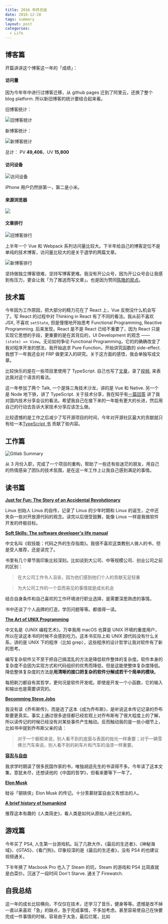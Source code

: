 ```yaml
---
title: 2016 年终总结
date: 2016-12-28
tags: summary
layout: post
categories:
  - Life
---
```

## 博客篇

开篇讲讲这个博客这一年的「成绩」：

#### 访问量

因为今年年中进行过博客迁移，从 github pages 迁到了阿里云，还换了整个 blog platform. 所以新旧博客的统计要结合起来看。

旧博客统计：

![旧博客统计](/images/old_blog.png)

新博客统计：

![新博客统计](/images/new_blog.png)

总计： PV **49,406**，UV **15,800**

#### 访问设备

![访问设备](/images/newblog_devices.png)

iPhone 用户仍然排第一，第二是小米。

#### 来源浏览器

![](/images/newblog_browser.png)

#### 文章排行

![旧博客排行](/images/oldblog_post_trend.png)

上半年一个 Vue 和 Webpack 系列访问量比较大。下半年给自己的博客定位不是单纯的技术博客，访问量比较大的是关于退学的两篇文章。

![新博客排行](/images/newblog_post_trend.png)

坚持做独立博客很难，坚持写博客更难。我没有开公众号，因为开公众号会让我感到有压力，更会让我「为了推送而写文章」。也是因为赞同[陈皓的观点](http://coolshell.cn/articles/17391.html)。

## 技术篇

今年因为工作原因，把大部分的精力花在了 React 上，Vue 反倒没什么机会写了。写 React 的过程中对 Thinking in React 有了不同的看法。我从前不喜欢 JSX, 不喜欢 `setState`, 但是慢慢地开始思考 Functional Programming, Reactive Programming. 后来发现，React 是不是 React 已经不重要了，因为 React 只是实现它思想的手段，更重要的是在其背后的，UI Development 的观念 —— `(state) => View`。无论如何争论 Functional Programming，它的的确确改变了我对程序开发的想法，我开始追求 Pure Function，开始讲究函数的 side-effect. 我想下一年我还会对 FRP 做更深入的研究。关于这方面的感悟，我会单独写成文章。

比较快乐的是在一些项目里使用了 TypeScript. 自己也写了[文章](http://lutaonan.com/is-static-type-in-javascript-a-burden/)，录了[视频](http://www.bilibili.com/video/av6511223/), 来表达我对这个语言的看法。

这一年参加了两个 Talk, 一个是珠三角技术沙龙，讲的是 Vue 和 Native. 另一个是 Node 地下铁，讲了 TypeScript. 关于技术分享，我在知乎有[一篇回答](https://www.zhihu.com/question/52777303/answer/136427221) 讲了我对国内技术分享会议的看法。希望我自己在接下来的一年能有更大的长进，然后用自己的行动去告诉大家技术分享应该怎么做。

比较遗憾的是工作之后减少了写开源项目的时间，今年对开源社区最大的贡献就只有给一本[TypeScript 书](https://github.com/basarat/typescript-book) 贡献了些内容。

## 工作篇

![Gitlab Summary](/images/gitlab.png)

从 3 月份入职，完成了一个项目的重构，帮助了一些还有些迷茫的朋友，用自己的热情感染了团队的技术氛围，是在这一年工作上让我自己感到满足的事情。

## 读书篇

[**Just for Fun: The Story of an Accidental Revolutionary**](https://book.douban.com/subject/25930025/)

Linux 创始人 Linus 的自传，记录了 Linus 的少年时期和 Linux 的诞生，之中还夹杂一些对开放源代码的观念。读完以后很受鼓舞，能像 Linus 一样是我做软件开发的终极目标。

[**Soft Skills: The software developer's life manual**](https://book.douban.com/subject/26835090/)

中文名叫《软技能：代码之外的生存指南》。我很不喜欢这类教别人做人的书，但是受人推荐，还是读完了。

书里有几个章节我印象比较深刻。比如谈到大公司、中等规模公司、创业公司之前的区别：

> 在大公司工作令人沮丧，因为他们感到他们个人的贡献无足轻重

> 为大公司工作的一个显而易见的事情就是成长机会

结合自身条件和自己喜欢的工作环境进行职业选择，是需要深思熟虑的事情。

书中还谈了个人品牌的打造，学历问题等等。都值得一读。

[**The Art of UNIX Programming**](https://book.douban.com/subject/1467587/)

中文名是《UNIX 编程艺术》。万幸我用 macOS 也算是 UNIX 环境的重度用户，所以在读这本书的时候不会感到吃力。这本书实际上和 UNIX 源代码没有什么关系，讲的是 UNIX 下的程序（比如 grep），这些程序的设计哲学让我对软件有了新的思考。

编写复杂软件又不至于把自己搞混乱的方法是降低软件整体的复杂度。软件本身的复杂度不会因为实现方式和代码组织的优秀而降低，但是这能使整体复杂度降低。降低整体复杂度的方法是**用清晰的接口把复杂的软件分解成若干个简单的模块**。

每把剃刀都自有其哲学，更何况是软件开发呢。即使是开发一个小函数，它的输入和输出也是需要讲究的。

[**Becomming Steve Jobs**](https://book.douban.com/subject/26849305/)

我没有读《乔布斯传》，而是选了这本《成为乔布斯》，是听说这本传记记录的乔布斯要更真实。事实上通过很多途径都已经宏观上对乔布斯有了很大程度上的了解，所以读传记的时候已经没有对某些事件产生触动。反而触动我的是一些小细节上，比如书中提到乔布斯父亲的话：

> 对于一个橱柜来说，别人看不到的底面与表面的抛光一样重要；对于一辆雪佛兰汽车来说，别人看不到的刹车片和汽车的油漆一样重要。

[**容忍与自由**](https://book.douban.com/subject/6558202/)

我求学时期读了很多民国作家的书，唯独胡适先生的书读得不多。今年读了这本文集，意犹未尽，还想读他的《中国的哲学》，但看来要等下一年了。

[**Elon Musk**](https://book.douban.com/subject/26759508/)

硅谷「钢铁侠」Elon Musk 的传记。十分羡慕财富自由又有想法的人。

[**A brief history of humankind**](https://book.douban.com/subject/25985021/)

推荐这本有趣的《人类简史》，看人类是如何从原始人进化过来的。

## 游戏篇

今年买了 PS4, 人生第一台游戏机。玩了几款大作，《最后的生还者》、《神秘海域》、《GTA5》、《看门狗》。印象较深的是《最后的生还者》，没有 PS4 的也建议视频通关。

下半年换了 Macbook Pro 也入了 Steam 的坑，Steam 的游戏和 PS4 比简直就是白菜价。沉迷了一段时间 Don't Starve. 通关了 Firewatch.

## 自我总结

这一年的成长比较横向，不仅仅在技术，还学习了音乐，健身等等。遗憾是改不掉一直以来喜欢「急」的缺点，急于完成事情，不多加考虑。甚至容易使自己在快要完成一件事情的时候，容易由于太急，最后烂尾，比如